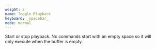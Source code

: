 ```yaml
---
weight: 2
name: Toggle Playback
keyboard: _spacebar_
mode: normal
---
```

Start or stop playback. No commands start with an empty space so it will only execute when the buffer is empty.